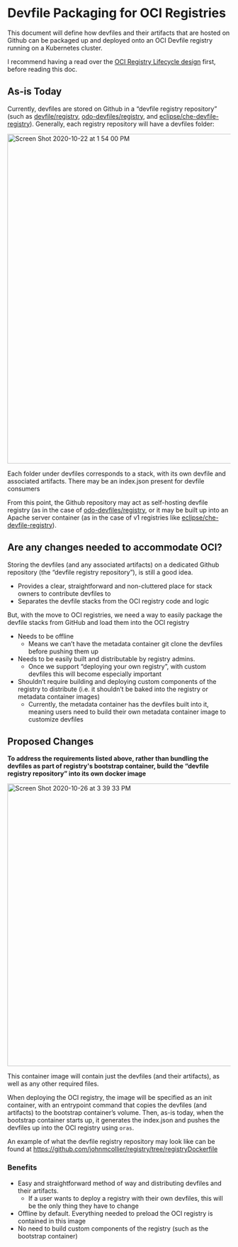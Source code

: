 # Devfile Packaging for OCI Registries

This document will define how devfiles and their artifacts that are hosted on Github can be packaged up and deployed onto an OCI Devfile registry running on a Kubernetes cluster.

I recommend having a read over the [OCI Registry Lifecycle design](https://docs.google.com/document/d/1rQHCp4SWslWWJv5KK3A_iXHvgbqjsuDkSKDD72ifJio/edit) first, before reading this doc. 


## As-is Today
Currently, devfiles are stored on Github in a “devfile registry repository” (such as [devfile/registry](https://github.com/devfile/registry), [odo-devfiles/registry](https://github.com/odo-devfiles/registry), and [eclipse/che-devfile-registry](https://github.com/eclipse/che-devfile-registry)). Generally, each registry repository will have a devfiles folder:

<img width="742" alt="Screen Shot 2020-10-22 at 1 54 00 PM" src="https://user-images.githubusercontent.com/6880023/97219676-b2637200-17a0-11eb-8465-1063aa048768.png">


Each folder under devfiles corresponds to a stack, with its own devfile and associated artifacts. There may be an index.json present for devfile consumers

From this point, the Github repository may act as self-hosting devfile registry (as in the case of [odo-devfiles/registry](https://github.com/odo-devfiles/registry), or it may be built up into an Apache server container (as in the case of v1 registries like [eclipse/che-devfile-registry](https://github.com/eclipse/che-devfile-registry)).

## Are any changes needed to accommodate OCI?
Storing the devfiles (and any associated artifacts) on a dedicated Github repository (the “devfile registry repository”), is still a good idea.

   - Provides a clear, straightforward and non-cluttered place for stack owners to contribute devfiles to
   - Separates the devfile stacks from the OCI registry code and logic

But, with the move to OCI registries, we need a way to easily package the devfile stacks from GitHub and load them into the OCI registry

   - Needs to be offline
     - Means we can’t have the metadata container git clone the devfiles before pushing them up
   - Needs to be easily built and distributable by registry admins.  
     - Once we support “deploying your own registry”, with custom devfiles this will become especially important
   - Shouldn’t require building and deploying custom components of the registry to distribute (i.e. it shouldn’t be baked into the registry or metadata container images)
     - Currently, the metadata container has the devfiles built into it, meaning users need to build their own metadata container image to customize devfiles

## Proposed Changes

**To address the requirements listed above, rather than bundling the devfiles as part of registry's bootstrap container, build the “devfile registry repository” into its own docker image**

<img width="636" alt="Screen Shot 2020-10-26 at 3 39 33 PM" src="https://user-images.githubusercontent.com/6880023/97220180-767cdc80-17a1-11eb-85fd-cf1a5a623aeb.png">


This container image will contain just the devfiles (and their artifacts), as well as any other required files.

When deploying the OCI registry, the image will be specified as an init container, with an entrypoint command that copies the devfiles (and artifacts) to the bootstrap container’s volume. Then, as-is today, when the bootstrap container starts up, it generates the index.json and pushes the devfiles up into the OCI registry using `oras`.

An example of what the devfile registry repository may look like can be found at https://github.com/johnmcollier/registry/tree/registryDockerfile


### Benefits
- Easy and straightforward method of way and distributing devfiles and their artifacts. 
    - If a user wants to deploy a registry with their own devfiles, this will be the only thing they have to change
- Offline by default. Everything needed to preload the OCI registry is contained in this image
- No need to build custom components of the registry (such as the bootstrap container)
